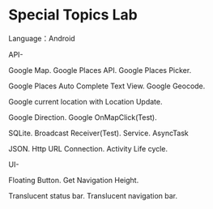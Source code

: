 # Special Topics Lab

Language：Android

API-

Google Map. Google Places API. Google Places Picker.

Google Places Auto Complete Text View. Google Geocode.

Google current location with Location Update. 

Google Direction. Google OnMapClick(Test).

SQLite. Broadcast Receiver(Test). Service. AsyncTask

JSON. Http URL Connection. Activity Life cycle. 

UI-

Floating Button. Get Navigation Height. 

Translucent status bar. Translucent navigation bar.
